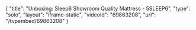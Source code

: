 {
    "title": "Unboxing: Sleep6 Showroom Quality Mattress - 5SLEEP6",
    "type": "solo",
    "layout": "iframe-static",
    "videoId": "69863208",
    "url": "\/tvpembed\/69863208"
}